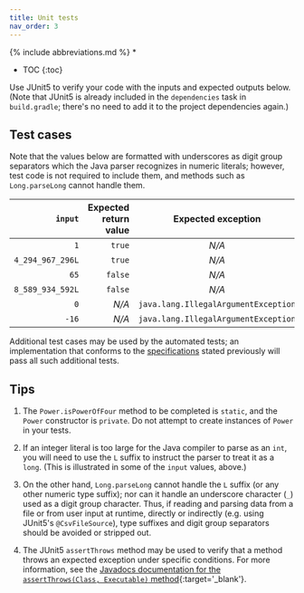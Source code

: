 ```yaml
---
title: Unit tests
nav_order: 3
---
```


{% include abbreviations.md %}
* 
* TOC
{:toc}

Use JUnit5 to verify your code with the inputs and expected outputs below. (Note that JUnit5 is already included in the `dependencies` task in `build.gradle`; there's no need to add it to the project dependencies again.)

## Test cases

Note that the values below are formatted with underscores as digit group separators which the Java parser recognizes in numeric literals; however, test code is not required to include them, and methods such as `Long.parseLong` cannot handle them.

| `input` | Expected return value | Expected exception |
|-------------------:|----------------------:|:------------------:|
| `1` | `true` | _N/A_ |
| `4_294_967_296L` | `true` | _N/A_ |
| `65` | `false` | _N/A_ |
| `8_589_934_592L` | `false` | _N/A_ |
| `0` | _N/A_ | `java.lang.IllegalArgumentException` |
| `-16` | _N/A_ | `java.lang.IllegalArgumentException` |

Additional test cases may be used by the automated tests; an implementation that conforms to the [specifications](implementation.md#specifications) stated previously will pass all such additional tests.
 
## Tips

1. The `Power.isPowerOfFour` method to be completed is `static`, and the `Power` constructor is `private`. Do not attempt to create instances of `Power` in your tests.  

2. If an integer literal is too large for the Java compiler to parse as an `int`, you will need to use the `L` suffix to instruct the parser to treat it as a `long`. (This is illustrated in some of the `input` values, above.) 

3. On the other hand, `Long.parseLong` cannot handle the `L` suffix (or any other numeric type suffix); nor can it handle an underscore character (`_`) used as a digit group character. Thus, if reading and parsing data from a file or from user input at runtime, directly or indirectly (e.g. using JUnit5's `@CsvFileSource`), type suffixes and digit group separators should be avoided or stripped out.

4. The JUnit5 `assertThrows` method may be used to verify that a method throws an expected exception under specific conditions. For more information, see the [Javadocs documentation for the `assertThrows(Class, Executable)` method](https://junit.org/junit5/docs/current/api/org.junit.jupiter.api/org/junit/jupiter/api/Assertions.html#assertThrows(java.lang.Class,org.junit.jupiter.api.function.Executable)){:target='_blank'}.
